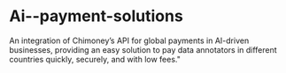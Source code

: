 # Ai--payment-solutions
An integration of Chimoney’s API for global payments in AI-driven businesses, providing an easy solution to pay data annotators in different countries quickly, securely, and with low fees."
